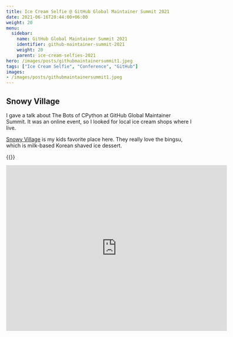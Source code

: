 ```yaml
---
title: Ice Cream Selfie @ GitHub Global Maintainer Summit 2021
date: 2021-06-16T20:44:00+06:00
weight: 20
menu:
  sidebar:
    name: GitHub Global Maintainer Summit 2021
    identifier: github-maintainer-summit-2021
    weight: 20
    parent: ice-cream-selfies-2021
hero: /images/posts/githubmaintainersummit1.jpeg
tags: ["Ice Cream Selfie", "Conference", "GitHub"]
images:
- /images/posts/githubmaintainersummit1.jpeg
---
```


## Snowy Village

I gave a talk about The Bots of CPython at GitHub Global Maintainer Summit. It was an
online event, so I looked for local ice cream shops where I live.

[Snowy Village](https://snowyvillages.ca) is my kids favorite place here. They really love the bingsu, which
is milk-based Korean shaved ice dessert.

{{<x user="mariatta" id="1405370731613986823">}}

<iframe src="https://www.google.com/maps/embed?pb=!1m18!1m12!1m3!1d2606.9655081834935!2d-122.91535288783349!3d49.20121387640039!2m3!1f0!2f0!3f0!3m2!1i1024!2i768!4f13.1!3m3!1m2!1s0x5485d9d7d18056bd%3A0xe30cde47ca1be7b3!2sSnowy%20Village%20New%20Westminster%20stn.!5e0!3m2!1sen!2sca!4v1692160869139!5m2!1sen!2sca" width="600" height="450" style="border:0;" allowfullscreen="" loading="lazy" referrerpolicy="no-referrer-when-downgrade"></iframe>
